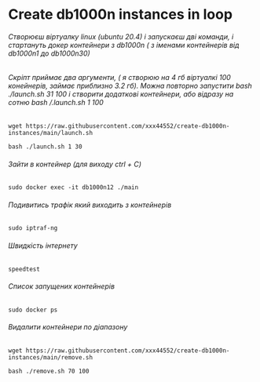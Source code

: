 # Create db1000n instances in loop
###### Створюєш віртуалку linux (ubuntu 20.4) і запускаєш дві команди, і стартануть докер контейнери з db1000n ( з іменами контейнерів від db1000n1 до db1000n30)
###### Скріпт приймає два аргументи, ( я створюю на 4 гб віртуалкі 100 конейнерів, займає приблизно 3.2 гб). Можна повторно запустити bash ./launch.sh 31 100 і створити додаткові контейнери, або відразу на сотню bash /.launch.sh 1 100
    wget https://raw.githubusercontent.com/xxx44552/create-db1000n-instances/main/launch.sh
  
    bash ./launch.sh 1 30

###### Зайти в контейнер (для виходу ctrl + C)

    sudo docker exec -it db1000n12 ./main

###### Подивитись трафік який виходить з контейнерів

    sudo iptraf-ng
    
###### Швидкість інтернету

    speedtest

###### Список запущених контейнерів

    sudo docker ps
    
###### Видалити контейнери по діапазону
    
    wget https://raw.githubusercontent.com/xxx44552/create-db1000n-instances/main/remove.sh

    bash ./remove.sh 70 100
